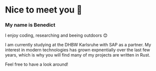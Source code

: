 # Nice to meet you 👋
### My name is Benedict

I enjoy coding, researching and beeing outdoors 😊

I am currently studying at the DHBW Karlsruhe with SAP as a partner.
My interest in modern technologies has grown expnentially over the last few years, which is why you will find many of my projects are written in Rust.

Feel free to have a look around!
